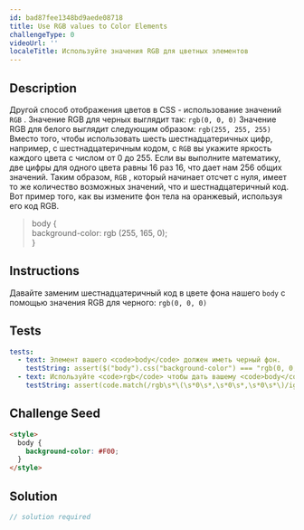 ```yaml
---
id: bad87fee1348bd9aede08718
title: Use RGB values to Color Elements
challengeType: 0
videoUrl: ''
localeTitle: Используйте значения RGB для цветных элементов
---
```


## Description
<section id="description"> Другой способ отображения цветов в CSS - использование значений <code>RGB</code> . Значение RGB для черных выглядит так: <code>rgb(0, 0, 0)</code> Значение RGB для белого выглядит следующим образом: <code>rgb(255, 255, 255)</code> Вместо того, чтобы использовать шесть шестнадцатеричных цифр, например, с шестнадцатеричным кодом, с <code>RGB</code> вы укажите яркость каждого цвета с числом от 0 до 255. Если вы выполните математику, две цифры для одного цвета равны 16 раз 16, что дает нам 256 общих значений. Таким образом, <code>RGB</code> , который начинает отсчет с нуля, имеет то же количество возможных значений, что и шестнадцатеричный код. Вот пример того, как вы измените фон тела на оранжевый, используя его код RGB. <blockquote> body { <br> background-color: rgb (255, 165, 0); <br> } </blockquote></section>

## Instructions
<section id="instructions"> Давайте заменим шестнадцатеричный код в цвете фона нашего <code>body</code> с помощью значения RGB для черного: <code>rgb(0, 0, 0)</code> </section>

## Tests
<section id='tests'>

```yml
tests:
  - text: Элемент вашего <code>body</code> должен иметь черный фон.
    testString: assert($("body").css("background-color") === "rgb(0, 0, 0)", "Your <code>body</code> element should have a black background.");
  - text: Используйте <code>rgb</code> чтобы дать вашему <code>body</code> цвет черного.
    testString: assert(code.match(/rgb\s*\(\s*0\s*,\s*0\s*,\s*0\s*\)/ig), "Use <code>rgb</code> to give your <code>body</code> element a color of black.");

```

</section>

## Challenge Seed
<section id='challengeSeed'>

<div id='html-seed'>

```html
<style>
  body {
    background-color: #F00;
  }
</style>

```

</div>



</section>

## Solution
<section id='solution'>

```js
// solution required
```
</section>
